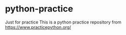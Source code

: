 # python-practice
Just for practice
This is a python practice repository from https://www.practicepython.org/
